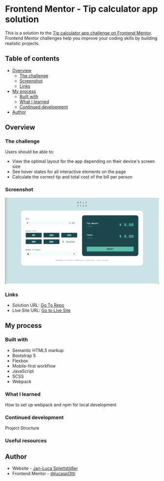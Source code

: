 # Frontend Mentor - Tip calculator app solution

This is a solution to the [Tip calculator app challenge on Frontend Mentor](https://www.frontendmentor.io/challenges/tip-calculator-app-ugJNGbJUX). Frontend Mentor challenges help you improve your coding skills by building realistic projects.

## Table of contents

- [Overview](#overview)
  - [The challenge](#the-challenge)
  - [Screenshot](#screenshot)
  - [Links](#links)
- [My process](#my-process)
  - [Built with](#built-with)
  - [What I learned](#what-i-learned)
  - [Continued development](#continued-development)
- [Author](#author)

## Overview

### The challenge

Users should be able to:

- View the optimal layout for the app depending on their device's screen size
- See hover states for all interactive elements on the page
- Calculate the correct tip and total cost of the bill per person

### Screenshot

![](./screenshot.png)

### Links

- Solution URL: [Go To Repo](https://github.com/lucaspl3tti/tip-calculator-app/)
- Live Site URL: [Go to Live Site](http://tip-calculator.spletti.info/)

## My process

### Built with

- Semantic HTML5 markup
- Bootstrap 5
- Flexbox
- Mobile-first workflow
- JavaScript
- SCSS
- Webpack

### What I learned

How to set up webpack and npm for local development

### Continued development

Project Structure

### Useful resources

## Author

- Website - [Jan-Luca Splettstößer](https://www.spletti.info)
- Frontend Mentor - [@lucaspl3tti](https://www.frontendmentor.io/profile/lucaspl3tti)
